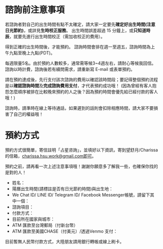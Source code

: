 諮詢前注意事項
=============
若諮詢者對自己的出生時間有點不太確定，請大家一定要先**確定好出生時間(注意日光節約)**，或詳見**生時校正服務**。
出生時間誤差超過 15 分鐘上，或**只知道時辰**，就要先進行出生時間校正（需加收校正的費用）。

得到正確的出生時間後，才能預約。
諮詢時間會排在週一至週五，諮詢時間為上午九點至晚上九點(PDT)。

每週限量5名。由於預約人數較多，通常需等候3~4週左右，請耐心等候我回信。
諮詢以時計費，諮詢後若有續問需求，請重新寫 E-mail 或表單預約。

請在預約達成後，先行支付該次諮詢的費用以確認該時間段；要記得整個預約流程是以**確認諮詢時間**及**完成諮詢費用支付**，才代表預約成功哦！
(因為曾經有客人抱怨怎麼順序被排在比較晚來預約的人之後？因為預約時間會優先給已經付款的客人哦！)

諮詢時，請準時在線上等待通話，如果遲到的話則會扣除相應時間，請大家不要損害了自己的權益哦！ 

預約方式
=======
預約方式很簡單，寄信註明「占星咨詢」，並填好以下資訊，寄到望舒月/Charissa的信箱，charissa.hsu.work@gmail.com即可。

預約之前，請再看一次上述注意事項哦！謝謝你願意多了解我一些，也確保你找的是對的人！

- 姓名：
- 陽曆出生時間(請標註是否有日光節約時間)與出生地：
- We Chat ID/ LINE ID/ Telegram ID/ Facebook Messenger帳號，請留下其中一個：
- 諮詢項目：
- 付款方式：
- 目前所在國家與城市：
- ATM 匯款至台灣郵局（付新台幣）
- ATM 匯款至美國CHASE（付美元）/透過Venmo 支付：

目前暫無人民幣付款方式，大陸朋友請用銀行轉帳或線上刷卡。

